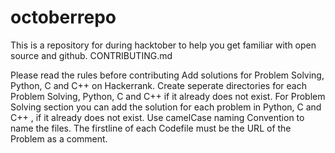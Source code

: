 # octoberrepo
This is a repository for during hacktober to help you get familiar with open source and github.
CONTRIBUTING.md

Please read the rules before contributing
Add solutions for Problem Solving, Python, C and C++ on Hackerrank.
Create seperate directories for each Problem Solving, Python, C and C++ if it already does not exist.
For Problem Solving section you can add the solution for each problem in Python, C and C++ , if it already does not exist.
Use camelCase naming Convention to name the files.
The firstline of each Codefile must be the URL of the Problem as a comment.
